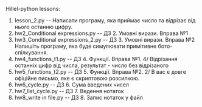 Hillel-python lessons:
1. lesson_2.py -- 
 Написати програму, яка приймає число та відрізає від нього останню цифру.
2. hw2_Conditional expressions.py -- 
 ДЗ 2. Умовні вирази. Вправа №1
3. hw3_Conditional expressions_2.py -- 
 ДЗ 3. Умовні вирази. Вправа №2
 Напишіть програму, яка буде симулювати примітивне бото-спілкування.
4. hw4_functions_t1.py -- 
 ДЗ 4. Функції. Вправа №1. 
 4/ Відрізання останніх цифр від числа, результат - число без відрізаного
5. hw5_functions_t2.py -- 
 ДЗ 5. Функції. Вправа №2. 
 2/ В вас є довге офіційне письмо, яке є скриптовою розсилкою. 
6. hw6_cycle.py -- 
 ДЗ 6. Сума введених чисел
7. hw7_list_cycle.py --
 ДЗ 7. Ведення нотаток
8. hw8_write in file.py --
 ДЗ 8. Запис нотаток у файл